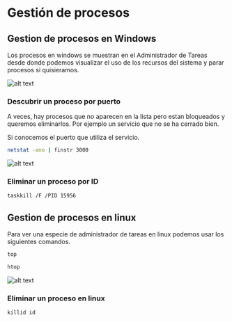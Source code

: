 
# Gestión de procesos

## Gestion de procesos en Windows

Los procesos en windows se muestran en el  Administrador de Tareas desde donde podemos visualizar el uso de los recursos del sistema y parar procesos si quisieramos.

![alt text](imagenes/image.png)


### Descubrir un proceso por puerto 

A veces, hay procesos que no aparecen en la lista pero estan bloqueados y queremos eliminarlos. Por ejemplo un servicio que no se ha cerrado bien.

Si conocemos el puerto que utiliza el servicio.

```bash
netstat -ano | finstr 3000
```

![alt text](imagenes/image-1.png)

### Eliminar un proceso por ID

```bash
taskkill /F /PID 15956
```

## Gestion de procesos en linux

Para ver una especie de administrador de tareas en linux podemos usar los siguientes comandos.


```bash
top
```

```bash
htop
```

![alt text](imagenes/image-2.png)

### Eliminar un proceso en linux

```bash
killid id
```